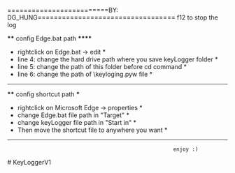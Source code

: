 =========================BY: DG_HUNG==================================
f12 to stop the log

******\*\******* config Edge.bat path ****************\*\*\*\*****************

-   rightclick on Edge.bat -> edit \*
-   line 4: change the hard drive path where you save keyLogger folder \*
-   line 5: change the path of this folder before cd command \*
-   line 6: change the path of \keyloging.pyw file \*

---

******\*\******* config shortcut path ************\*************

-   rightclick on Microsoft Edge -> properties \*
-   change Edge.bat file path in "Target" \*
-   change keyLogger file path in "Start in" \*
-   Then move the shortcut file to anywhere you want \*

---

                                                         enjoy :)
#   K e y L o g g e r V 1   
